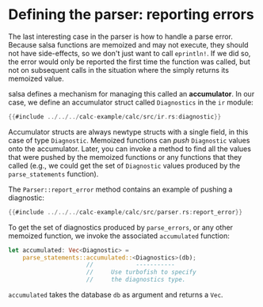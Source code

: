 # Defining the parser: reporting errors

The last interesting case in the parser is how to handle a parse error.
Because salsa functions are memoized and may not execute, they should not have side-effects,
so we don't just want to call `eprintln!`.
If we did so, the error would only be reported the first time the function was called, but not
on subsequent calls in the situation where the simply returns its memoized value.

salsa defines a mechanism for managing this called an **accumulator**.
In our case, we define an accumulator struct called `Diagnostics` in the `ir` module:

```rust
{{#include ../../../calc-example/calc/src/ir.rs:diagnostic}}
```

Accumulator structs are always newtype structs with a single field, in this case of type `Diagnostic`.
Memoized functions can _push_ `Diagnostic` values onto the accumulator.
Later, you can invoke a method to find all the values that were pushed by the memoized functions
or any functions that they called
(e.g., we could get the set of `Diagnostic` values produced by the `parse_statements` function).

The `Parser::report_error` method contains an example of pushing a diagnostic:

```rust
{{#include ../../../calc-example/calc/src/parser.rs:report_error}}
```

To get the set of diagnostics produced by `parse_errors`, or any other memoized function,
we invoke the associated `accumulated` function:

```rust
let accumulated: Vec<Diagnostic> =
    parse_statements::accumulated::<Diagnostics>(db);
                      //            -----------
                      //     Use turbofish to specify
                      //     the diagnostics type.
```

`accumulated` takes the database `db` as argument and returns a `Vec`.
